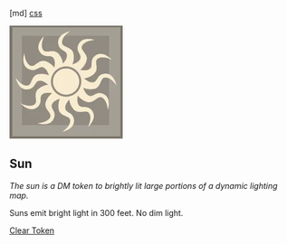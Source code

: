 [md]
[css](-OCVFMyYfsylqoZPiW6l)

![main_banner](https://raw.githubusercontent.com/Tougher-Together-DnD/default-game-assets/refs/heads/main/characters-sheets/light-sources/images/sun-icon.webp)

## Sun
*The sun is a DM token to brightly lit large portions of a dynamic lighting map.*

Suns emit bright light in 300 feet. No dim light.

[Clear Token](https://raw.githubusercontent.com/Tougher-Together-DnD/default-game-assets/refs/heads/main/characters-sheets/light-sources/images/1-pixel-clear.png)